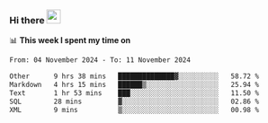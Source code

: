 ### Hi there <a href="https://www.gautamkrishnar.com/"><img src="https://media.giphy.com/media/hvRJCLFzcasrR4ia7z/giphy.gif" width="25px"></a>

📊 **This week I spent my time on**

<!--START_SECTION:waka-->

```txt
From: 04 November 2024 - To: 11 November 2024

Other      9 hrs 38 mins   ██████████████▓░░░░░░░░░░   58.72 %
Markdown   4 hrs 15 mins   ██████▒░░░░░░░░░░░░░░░░░░   25.94 %
Text       1 hr 53 mins    ███░░░░░░░░░░░░░░░░░░░░░░   11.50 %
SQL        28 mins         ▓░░░░░░░░░░░░░░░░░░░░░░░░   02.86 %
XML        9 mins          ▒░░░░░░░░░░░░░░░░░░░░░░░░   00.98 %
```

<!--END_SECTION:waka-->
